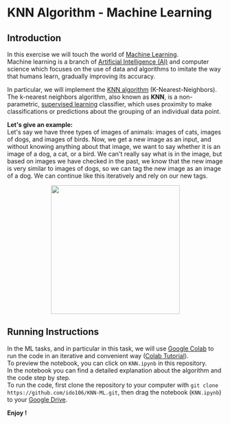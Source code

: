 # KNN Algorithm - Machine Learning
## Introduction
In this exercise we will touch the world of [Machine Learning](https://en.wikipedia.org/wiki/Machine_learning).  
Machine learning is a branch of [Artificial Intelligence (AI)](https://en.wikipedia.org/wiki/Artificial_intelligence) and computer science which focuses on the use of data and algorithms to imitate the way that humans learn, gradually improving its accuracy.  

In particular, we will implement the [KNN algorithm](https://en.wikipedia.org/wiki/K-nearest_neighbors_algorithm) (K-Nearest-Neighbors). The k-nearest neighbors algorithm, also known as **KNN**, is a non-parametric, [supervised learning](https://en.wikipedia.org/wiki/Supervised_learning) classifier, which uses proximity to make classifications or predictions about the grouping of an individual data point.  

**Let's give an example:**  
Let's say we have three types of images of animals: images of cats, images of dogs, and images of birds. Now, we get a new image as an input, and without knowing anything about that image, we want to say whether it is an image of a dog, a cat, or a bird. We can't really say what is in the image, but based on images we have checked in the past, we know that the new image is very similar to images of dogs, so we can tag the new image as an image of a dog. We can continue like this iteratively and rely on our new tags.  
<p align="center">
  <img 
    width="300"
    src="https://user-images.githubusercontent.com/92651125/230774472-d6bcb365-e6fc-4a32-9647-984caa38578b.png"
  >
</p>

## Running Instructions
In the ML tasks, and in particular in this task, we will use [Google Colab](https://colab.research.google.com/) to run the code in an iterative and convenient way ([Colab Tutorial](https://colab.research.google.com/github/cs231n/cs231n.github.io/blob/master/python-colab.ipynb)).  
To preview the notebook, you can click on `KNN.ipynb` in this repository.  
In the notebook you can find a detailed explanation about the algorithm and the code step by step.  
To run the code, first clone the repository to your computer with `git clone https://github.com/ido106/KNN-ML.git`, then drag the notebook (`KNN.ipynb`) to your [Google Drive](https://www.google.com/drive/).  

**Enjoy !**
